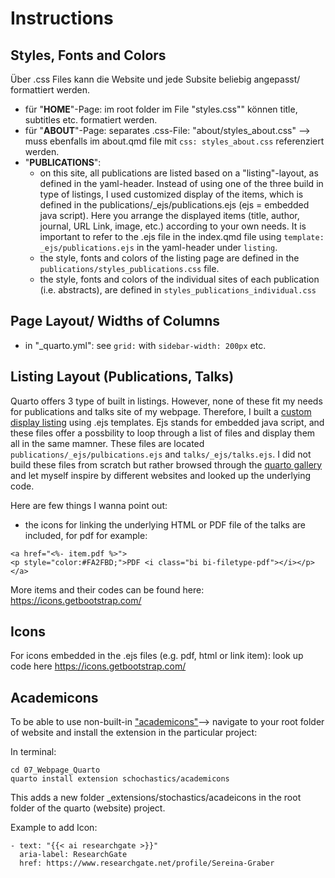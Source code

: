 # Instructions


## Styles, Fonts and Colors

Über .css Files kann die Website und jede Subsite beliebig angepasst/ formattiert werden.

- für "**HOME**"-Page: im root folder im File "styles.css"" können title, subtitles etc. formatiert werden.
- für "**ABOUT**"-Page: separates .css-File: "about/styles_about.css" --> muss ebenfalls im about.qmd file mit `css: styles_about.css` referenziert werden.
- "**PUBLICATIONS**": 
    - on this site, all publications are listed based on a "listing"-layout, as defined in the yaml-header. Instead of using one of the three build in type of listings, I used customized display of the items, which is defined in the publications/_ejs/publications.ejs (ejs = embedded java script). Here you arrange the displayed items (title, author, journal, URL Link, image, etc.) according to your own needs. It is important to refer to the .ejs file in the index.qmd file using `template: _ejs/publications.ejs` in the yaml-header under `listing`.
    - the style, fonts and colors of the listing page are defined in the `publications/styles_publications.css` file.
    - the style, fonts and colors of the individual sites of each publication (i.e. abstracts), are defined in `styles_publications_individual.css`



## Page Layout/ Widths of Columns

- in "_quarto.yml": see `grid:` with `sidebar-width: 200px` etc.



## Listing Layout (Publications, Talks)

Quarto offers 3 type of built in listings. However, none of these fit my needs for publications and talks site of my webpage. 
Therefore, I built a [custom display listing](https://quarto.org/docs/websites/website-listings-custom.html) using .ejs templates. Ejs stands for embedded java script, and these files offer a possbility 
to loop through a list of files and display them all in the same mamner.
These files are located `publications/_ejs/pulbications.ejs` and `talks/_ejs/talks.ejs`.
I did not build these files from scratch but rather browsed through the [quarto gallery](https://quarto.org/docs/gallery/#websites) and 
let myself inspire by different websites and looked up the underlying code.

Here are few things I wanna point out:

- the icons for linking the underlying HTML or PDF file of the talks are included, for pdf for example:
``` 
<a href="<%- item.pdf %>">
<p style="color:#FA2FBD;">PDF <i class="bi bi-filetype-pdf"></i></p>
</a>
``` 

More items and their codes can be found here: https://icons.getbootstrap.com/



## Icons

For icons embedded in the .ejs files (e.g. pdf, html or link item): look up code here https://icons.getbootstrap.com/



## Academicons

To be able to use non-built-in ["academicons"](https://jpswalsh.github.io/academicons/)--\> navigate to your root folder of website and install the extension in the particular project:

In terminal:

```         
cd 07_Webpage_Quarto     
quarto install extension schochastics/academicons
```

This adds a new folder \_extensions/stochastics/acadeicons in the root folder of the quarto (website) project.

Example to add Icon:

```         
- text: "{{< ai researchgate >}}"      
  aria-label: ResearchGate
  href: https://www.researchgate.net/profile/Sereina-Graber
```


